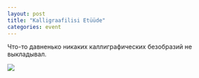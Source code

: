 ```yaml
---
layout: post
title: "Kalligraafilisi Etüüde"
categories: event
---
```

Что-то давненько никаких каллиграфических безобразий не выкладывал.

![](https://pics.livejournal.com/quillcraft/pic/000c07a2)
